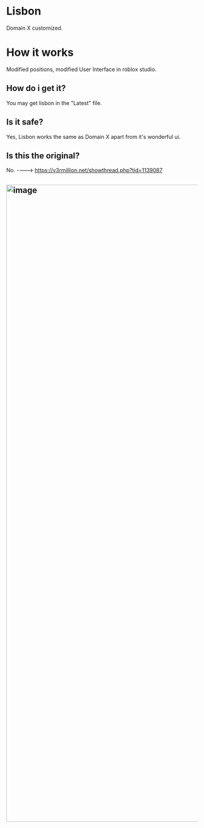 # Lisbon
Domain X customized.



# How it works
Modified positions, modified User Interface in roblox studio.

## How do i get it?
You may get lisbon in the "Latest" file.


## Is it safe?
Yes, Lisbon works the same as Domain X apart from it's wonderful ui.


## Is this the original?
No. ----> https://v3rmillion.net/showthread.php?tid=1139087


## <img width="1680" alt="image" src="https://user-images.githubusercontent.com/104308255/210347764-15e6b353-d59d-4c53-be15-70a0306d8041.png">


